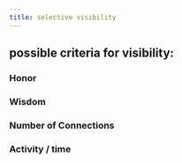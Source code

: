 ```yaml
---
title: selective visibility
---
```


## possible criteria for visibility: 
### Honor

### Wisdom

### Number of Connections

### Activity / time
